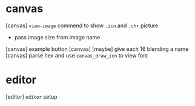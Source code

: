 # canvas

[canvas] `view-image` commend to show `.icn` and `.chr` picture

- pass image size from image name

[canvas] example button
[canvas] [maybe] give each 16 blending a name
[canvas] parse hex and use `canvas_draw_icn` to view font

# editor

[editor] `editor` setup
